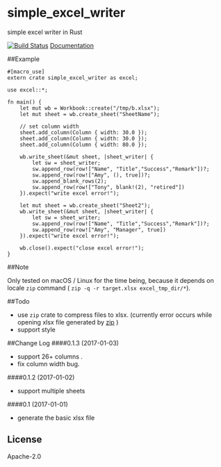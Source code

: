 # simple_excel_writer
simple excel writer in Rust

[![Build Status](https://travis-ci.org/outersky/simple_excel_writer.png?branch=master)](https://travis-ci.org/outersky/simple_excel_writer) 
[Documentation](https://docs.rs/simple_excel_writer/)

##Example

```rust,no_run
#[macro_use]
extern crate simple_excel_writer as excel;

use excel::*;

fn main() {
    let mut wb = Workbook::create("/tmp/b.xlsx");
    let mut sheet = wb.create_sheet("SheetName");

    // set column width
    sheet.add_column(Column { width: 30.0 });
    sheet.add_column(Column { width: 30.0 });
    sheet.add_column(Column { width: 80.0 });

    wb.write_sheet(&mut sheet, |sheet_writer| {
        let sw = sheet_writer;
        sw.append_row(row!["Name", "Title","Success","Remark"])?;
        sw.append_row(row!["Amy", (), true])?;
        sw.append_blank_rows(2);
        sw.append_row(row!["Tony", blank!(2), "retired"])
    }).expect("write excel error!");

    let mut sheet = wb.create_sheet("Sheet2");
    wb.write_sheet(&mut sheet, |sheet_writer| {
        let sw = sheet_writer;
        sw.append_row(row!["Name", "Title","Success","Remark"])?;
        sw.append_row(row!["Amy", "Manager", true])
    }).expect("write excel error!");

    wb.close().expect("close excel error!");
}
```

##Note

Only tested on macOS / Linux for the time being, because it depends on locale `zip` command ( `zip -q -r target.xlsx excel_tmp_dir/*`).

##Todo

- use `zip` crate to compress files to xlsx. (currently error occurs while opening xlsx file generated by [zip](https://crates.io/crates/zip) )
- support style

##Change Log
####0.1.3 (2017-01-03)
- support 26+ columns .
- fix column width bug.

####0.1.2 (2017-01-02)
- support multiple sheets

####0.1 (2017-01-01)
- generate the basic xlsx file

## License
Apache-2.0